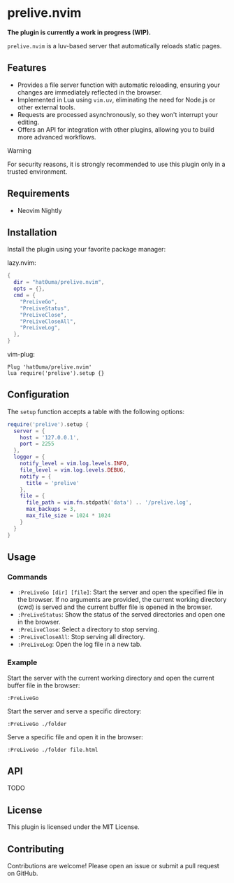 # prelive.nvim

**The plugin is currently a work in progress (WIP).**

`prelive.nvim` is a luv-based server that automatically reloads static pages.

## Features

- Provides a file server function with automatic reloading, ensuring your changes are immediately reflected in the browser.
- Implemented in Lua using `vim.uv`, eliminating the need for Node.js or other external tools.
- Requests are processed asynchronously, so they won't interrupt your editing.
- Offers an API for integration with other plugins, allowing you to build more advanced workflows.

> [!WARNING]
> For security reasons, it is strongly recommended to use this plugin only in a trusted environment.

## Requirements

- Neovim Nightly

## Installation

Install the plugin using your favorite package manager:

lazy.nvim:

```lua
{
  dir = "hat0uma/prelive.nvim",
  opts = {},
  cmd = {
    "PreLiveGo",
    "PreLiveStatus",
    "PreLiveClose",
    "PreLiveCloseAll",
    "PreLiveLog",
  },
}
```

vim-plug:

```vim
Plug 'hat0uma/prelive.nvim'
lua require('prelive').setup {}
```

## Configuration

The `setup` function accepts a table with the following options:

```lua
require('prelive').setup {
  server = {
    host = '127.0.0.1',
    port = 2255
  },
  logger = {
    notify_level = vim.log.levels.INFO,
    file_level = vim.log.levels.DEBUG,
    notify = {
      title = 'prelive'
    },
    file = {
      file_path = vim.fn.stdpath('data') .. '/prelive.log',
      max_backups = 3,
      max_file_size = 1024 * 1024
    }
  }
}
```

## Usage

### Commands

- `:PreLiveGo [dir] [file]`: Start the server and open the specified file in the browser. If no arguments are provided, the current working directory (cwd) is served and the current buffer file is opened in the browser.
- `:PreLiveStatus`: Show the status of the served directories and open one in the browser.
- `:PreLiveClose`: Select a directory to stop serving.
- `:PreLiveCloseAll`: Stop serving all directory.
- `:PreLiveLog`: Open the log file in a new tab.

### Example

Start the server with the current working directory and open the current buffer file in the browser:

```vim
:PreLiveGo
```

Start the server and serve a specific directory:

```vim
:PreLiveGo ./folder
```

Serve a specific file and open it in the browser:

```vim
:PreLiveGo ./folder file.html
```

## API

TODO

## License

This plugin is licensed under the MIT License.

## Contributing

Contributions are welcome! Please open an issue or submit a pull request on GitHub.
